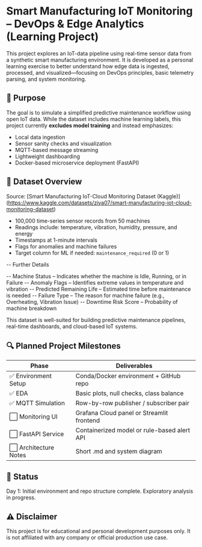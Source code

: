 
# Smart Manufacturing IoT Monitoring – DevOps & Edge Analytics (Learning Project)

This project explores an IoT-data pipeline using real-time sensor data from a synthetic smart manufacturing environment. It is developed as a personal learning exercise to better understand how edge data is ingested, processed, and visualized—focusing on DevOps principles, basic telemetry parsing, and system monitoring.

## 📍 Purpose

The goal is to simulate a simplified predictive maintenance workflow using open IoT data. While the dataset includes machine learning labels, this project currently **excludes model training** and instead emphasizes:

- Local data ingestion
- Sensor sanity checks and visualization
- MQTT-based message streaming
- Lightweight dashboarding
- Docker-based microservice deployment (FastAPI)

## 🔧 Dataset Overview

Source: [Smart Manufacturing IoT-Cloud Monitoring Dataset (Kaggle)] 
(https://www.kaggle.com/datasets/ziya07/smart-manufacturing-iot-cloud-monitoring-dataset)

- 100,000 time-series sensor records from 50 machines
- Readings include: temperature, vibration, humidity, pressure, and energy
- Timestamps at 1-minute intervals
- Flags for anomalies and machine failures
- Target column for ML if needed: `maintenance_required` (0 or 1)

-- Further Details

-- Machine Status – Indicates whether the machine is Idle, Running, or in Failure
-- Anomaly Flags – Identifies extreme values in temperature and vibration
-- Predicted Remaining Life – Estimated time before maintenance is needed
-- Failure Type – The reason for machine failure (e.g., Overheating, Vibration Issue)
-- Downtime Risk Score – Probability of machine breakdown


This dataset is well-suited for building predictive maintenance pipelines, real-time dashboards, and cloud-based IoT systems.

## 🔍 Planned Project Milestones

| Phase                 | Deliverables                                |
|----------------------|---------------------------------------------|
| ✅ Environment Setup  | Conda/Docker environment + GitHub repo      |
| ✅ EDA                | Basic plots, null checks, class balance     |
| ✅ MQTT Simulation    | Row-by-row publisher / subscriber pair      |
| ⬜ Monitoring UI      | Grafana Cloud panel or Streamlit frontend   |
| ⬜ FastAPI Service    | Containerized model or rule-based alert API |
| ⬜ Architecture Notes | Short .md and system diagram                |

## 🚧 Status

Day 1: Initial environment and repo structure complete. Exploratory analysis in progress.

## ⚠️ Disclaimer

This project is for educational and personal development purposes only. It is not affiliated with any company or official production use case.